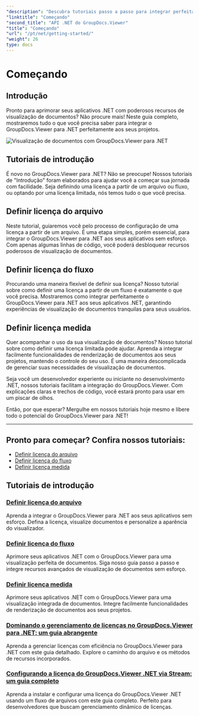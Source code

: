 ```yaml
---
"description": "Descubra tutoriais passo a passo para integrar perfeitamente o GroupDocs.Viewer para .NET aos seus aplicativos. Aprenda a definir licenças e personalizar a aparência do visualizador."
"linktitle": "Começando"
"second_title": "API .NET do GroupDocs.Viewer"
"title": "Começando"
"url": "/pt/net/getting-started/"
"weight": 26
type: docs
---
```

# Começando


## Introdução

Pronto para aprimorar seus aplicativos .NET com poderosos recursos de visualização de documentos? Não procure mais! Neste guia completo, mostraremos tudo o que você precisa saber para integrar o GroupDocs.Viewer para .NET perfeitamente aos seus projetos.

![Visualização de documentos com GroupDocs.Viewer para .NET](/viewer/getting-started/image.png)

## Tutoriais de introdução

É novo no GroupDocs.Viewer para .NET? Não se preocupe! Nossos tutoriais de "Introdução" foram elaborados para ajudar você a começar sua jornada com facilidade. Seja definindo uma licença a partir de um arquivo ou fluxo, ou optando por uma licença limitada, nós temos tudo o que você precisa.

## Definir licença do arquivo

Neste tutorial, guiaremos você pelo processo de configuração de uma licença a partir de um arquivo. É uma etapa simples, porém essencial, para integrar o GroupDocs.Viewer para .NET aos seus aplicativos sem esforço. Com apenas algumas linhas de código, você poderá desbloquear recursos poderosos de visualização de documentos.

## Definir licença do fluxo

Procurando uma maneira flexível de definir sua licença? Nosso tutorial sobre como definir uma licença a partir de um fluxo é exatamente o que você precisa. Mostraremos como integrar perfeitamente o GroupDocs.Viewer para .NET aos seus aplicativos .NET, garantindo experiências de visualização de documentos tranquilas para seus usuários.

## Definir licença medida

Quer acompanhar o uso da sua visualização de documentos? Nosso tutorial sobre como definir uma licença limitada pode ajudar. Aprenda a integrar facilmente funcionalidades de renderização de documentos aos seus projetos, mantendo o controle do seu uso. É uma maneira descomplicada de gerenciar suas necessidades de visualização de documentos.

Seja você um desenvolvedor experiente ou iniciante no desenvolvimento .NET, nossos tutoriais facilitam a integração do GroupDocs.Viewer. Com explicações claras e trechos de código, você estará pronto para usar em um piscar de olhos.

Então, por que esperar? Mergulhe em nossos tutoriais hoje mesmo e libere todo o potencial do GroupDocs.Viewer para .NET!

---

## Pronto para começar? Confira nossos tutoriais:

- [Definir licença do arquivo](./set-license-from-file/)
- [Definir licença do fluxo](./set-license-from-stream/)
- [Definir licença medida](./set-metered-license/)

## Tutoriais de introdução
### [Definir licença do arquivo](./set-license-from-file/)
Aprenda a integrar o GroupDocs.Viewer para .NET aos seus aplicativos sem esforço. Defina a licença, visualize documentos e personalize a aparência do visualizador.
### [Definir licença do fluxo](./set-license-from-stream/)
Aprimore seus aplicativos .NET com o GroupDocs.Viewer para uma visualização perfeita de documentos. Siga nosso guia passo a passo e integre recursos avançados de visualização de documentos sem esforço.
### [Definir licença medida](./set-metered-license/)
Aprimore seus aplicativos .NET com o GroupDocs.Viewer para uma visualização integrada de documentos. Integre facilmente funcionalidades de renderização de documentos aos seus projetos.
### [Dominando o gerenciamento de licenças no GroupDocs.Viewer para .NET: um guia abrangente](./groupdocs-viewer-license-management-net/)
Aprenda a gerenciar licenças com eficiência no GroupDocs.Viewer para .NET com este guia detalhado. Explore o caminho do arquivo e os métodos de recursos incorporados.
### [Configurando a licença do GroupDocs.Viewer .NET via Stream: um guia completo](./groupdocs-viewer-net-license-stream-setup-guide/)
Aprenda a instalar e configurar uma licença do GroupDocs.Viewer .NET usando um fluxo de arquivos com este guia completo. Perfeito para desenvolvedores que buscam gerenciamento dinâmico de licenças.